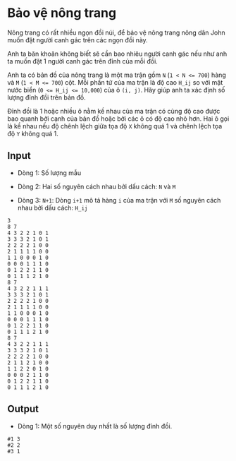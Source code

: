 ﻿# Bảo vệ nông trang

Nông trang có rất nhiều ngọn đồi núi, để bảo vệ nông trang nông dân John muốn đặt người canh gác trên các ngọn đồi này.

Anh ta băn khoăn không biết sẽ cần bao nhiêu người canh gác nếu như anh ta muốn đặt 1 người canh gác trên đỉnh của mỗi đồi.

Anh ta có bản đồ của nông trang là một ma trận gồm `N` (`1 < N <= 700`) hàng và `M` (`1 < M <= 700`) cột.
Mỗi phần tử của ma trận là độ cao `H_ij` so với mặt nước biển (`0 <= H_ij <= 10,000`) của ô `(i, j)`.
Hãy giúp anh ta xác định số lượng đỉnh đồi trên bản đồ.

Đỉnh đồi là 1 hoặc nhiều ô nằm kề nhau của ma trận có cùng độ cao được bao quanh bởi cạnh của bản đồ hoặc bởi các ô có độ cao nhỏ hơn.
Hai ô gọi là kề nhau nếu độ chênh lệch giữa tọa độ `X` không quá 1 và chênh lệch tọa độ `Y` không quá 1.

## Input

- Dòng 1: Số lượng mẫu

- Dòng 2: Hai số nguyên cách nhau bởi dấu cách: `N` và `M`

- Dòng 3: `N+1`: Dòng `i+1` mô tả hàng `i` của ma trận với `M` số nguyên cách nhau bởi dấu cách: `H_ij`

```
3
8 7
4 3 2 2 1 0 1
3 3 3 2 1 0 1
2 2 2 2 1 0 0
2 1 1 1 1 0 0
1 1 0 0 0 1 0
0 0 0 1 1 1 0
0 1 2 2 1 1 0
0 1 1 1 2 1 0
8 7
4 3 2 2 1 1 1
3 3 3 2 1 0 1
2 2 2 2 1 0 0
2 1 1 1 1 0 0
1 1 0 0 0 1 0
0 0 0 1 1 1 0
0 1 2 2 1 1 0
0 1 1 1 2 1 0
8 7
4 3 2 2 1 1 1
3 3 3 2 1 0 1
2 2 2 2 1 0 0
2 1 1 2 1 0 0
1 1 2 2 0 1 0
0 0 0 2 1 1 0
0 1 2 2 1 1 0
0 1 1 1 2 1 0
```

## Output

- Dòng 1: Một số nguyên duy nhất là số lượng đỉnh đồi.

```
#1 3
#2 2
#3 1
```